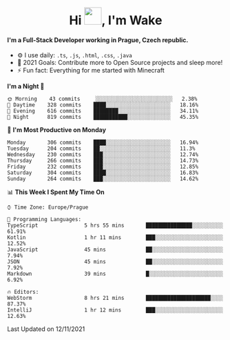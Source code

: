 <h1 align="center">Hi <img src="https://raw.githubusercontent.com/MrWakeCZ/MrWakeCZ/master/Hi.gif" width="40px" />, I'm Wake</h1>

#### I'm a Full-Stack Developer working in Prague, Czech republic.
- ⚙️ I use daily: `.ts`, `.js`, `.html`, `.css`, `.java`
- 🥅 2021 Goals: Contribute more to Open Source projects and sleep more!
- ⚡ Fun fact: Everything for me started with Minecraft

<!--START_SECTION:waka-->
**I'm a Night 🦉** 

```text
🌞 Morning    43 commits     ░░░░░░░░░░░░░░░░░░░░░░░░░   2.38% 
🌆 Daytime    328 commits    ████░░░░░░░░░░░░░░░░░░░░░   18.16% 
🌃 Evening    616 commits    ████████░░░░░░░░░░░░░░░░░   34.11% 
🌙 Night      819 commits    ███████████░░░░░░░░░░░░░░   45.35%

```
📅 **I'm Most Productive on Monday** 

```text
Monday       306 commits    ████░░░░░░░░░░░░░░░░░░░░░   16.94% 
Tuesday      204 commits    ██░░░░░░░░░░░░░░░░░░░░░░░   11.3% 
Wednesday    230 commits    ███░░░░░░░░░░░░░░░░░░░░░░   12.74% 
Thursday     266 commits    ███░░░░░░░░░░░░░░░░░░░░░░   14.73% 
Friday       232 commits    ███░░░░░░░░░░░░░░░░░░░░░░   12.85% 
Saturday     304 commits    ████░░░░░░░░░░░░░░░░░░░░░   16.83% 
Sunday       264 commits    ███░░░░░░░░░░░░░░░░░░░░░░   14.62%

```


📊 **This Week I Spent My Time On** 

```text
⌚︎ Time Zone: Europe/Prague

💬 Programming Languages: 
TypeScript               5 hrs 55 mins       ███████████████░░░░░░░░░░   61.91% 
Kotlin                   1 hr 11 mins        ███░░░░░░░░░░░░░░░░░░░░░░   12.52% 
JavaScript               45 mins             ██░░░░░░░░░░░░░░░░░░░░░░░   7.94% 
JSON                     45 mins             ██░░░░░░░░░░░░░░░░░░░░░░░   7.92% 
Markdown                 39 mins             █░░░░░░░░░░░░░░░░░░░░░░░░   6.92%

🔥 Editors: 
WebStorm                 8 hrs 21 mins       █████████████████████░░░░   87.37% 
IntelliJ                 1 hr 12 mins        ███░░░░░░░░░░░░░░░░░░░░░░   12.63%

```


 Last Updated on 12/11/2021
<!--END_SECTION:waka-->
